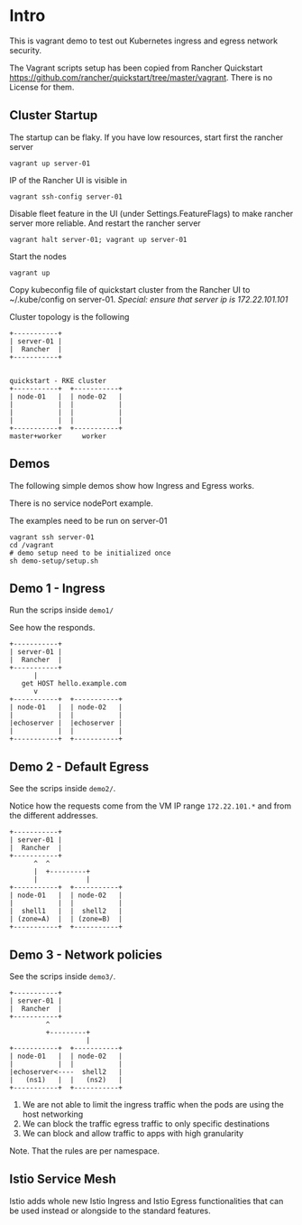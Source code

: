 Intro
=====

This is vagrant demo to test out Kubernetes ingress and egress network security.

The Vagrant scripts setup has been copied from Rancher Quickstart <https://github.com/rancher/quickstart/tree/master/vagrant>. 
There is no License for them.


Cluster Startup
---------------

The startup can be flaky. If you have low resources, start first the rancher server

    vagrant up server-01

IP of the Rancher UI is visible in

    vagrant ssh-config server-01

Disable fleet feature in the UI (under Settings.FeatureFlags) to make rancher server more reliable.
And restart the rancher server 

    vagrant halt server-01; vagrant up server-01

Start the nodes

    vagrant up

Copy kubeconfig file of quickstart cluster from the Rancher UI to ~/.kube/config on server-01. *Special: ensure that server ip is 172.22.101.101*

Cluster topology is the following

    +-----------+
    | server-01 |
    |  Rancher  |
    +-----------+


    quickstart - RKE cluster
    +-----------+  +-----------+
    | node-01   |  | node-02   |
    |           |  |           |
    |           |  |           |
    |           |  |           |
    +-----------+  +-----------+
    master+worker     worker

Demos
------

The following simple demos show how Ingress and Egress works. 

There is no service nodePort example.

The examples need to be run on server-01

    vagrant ssh server-01
    cd /vagrant
    # demo setup need to be initialized once
    sh demo-setup/setup.sh
  
Demo 1 - Ingress
----------------

Run the scrips inside `demo1/`

See how the responds.

    +-----------+
    | server-01 |
    |  Rancher  |
    +-----------+
          |
       get HOST hello.example.com
          v
    +-----------+  +-----------+
    | node-01   |  | node-02   |
    |           |  |           |
    |echoserver |  |echoserver |
    |           |  |           |
    +-----------+  +-----------+

Demo 2 - Default Egress
----------------

See the scrips inside `demo2/`.

Notice how the requests come from the VM IP range `172.22.101.*` and from the different addresses.

    +-----------+
    | server-01 |
    |  Rancher  |
    +-----------+
          ^  ^
          |  +---------+
          |            |
    +-----------+  +-----------+
    | node-01   |  | node-02   |
    |           |  |           |
    |  shell1   |  |  shell2   |
    | (zone=A)  |  | (zone=B)  |
    +-----------+  +-----------+


Demo 3 - Network policies
----------------

See the scrips inside `demo3/`.


    +-----------+
    | server-01 |
    |  Rancher  |
    +-----------+
             ^
             +---------+
                       |
    +-----------+  +-----------+
    | node-01   |  | node-02   |
    |           |  |           |
    |echoserver<----  shell2   |
    |   (ns1)   |  |   (ns2)   |
    +-----------+  +-----------+

1. We are not able to limit the ingress traffic when the pods are using the host networking
2. We can block the traffic egress traffic to only specific destinations
3. We can block and allow traffic to apps with high granularity

Note. That the rules are per namespace.

Istio Service Mesh
-----------------

Istio adds whole new Istio Ingress and Istio Egress functionalities that can be used instead or alongside to the standard features.
